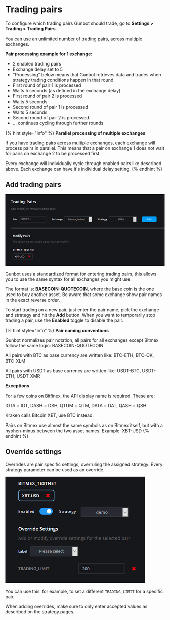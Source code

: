 # Trading pairs

To configure which trading pairs Gunbot should trade, go to **Settings &gt; Trading &gt; Trading Pairs**.

You can use an unlimited number of trading pairs, across multiple exchanges.

**Pair processing example for 1 exchange:**

* 2 enabled trading pairs
* Exchange delay set to 5
* "Processing" below means that Gunbot retrieves data and trades when strategy trading conditions happen in that round
* First round of pair 1 is processed
* Waits 5 seconds \(as defined in the exchange delay\)
* First round of pair 2 is processed
* Waits 5 seconds
* Second round of pair 1 is processed
* Waits 5 seconds
* Second round of pair 2 is processed.
* ... continues cycling through further rounds

{% hint style="info" %}
**Parallel processing of multiple exchanges**

If you have trading pairs across multiple exchanges, each exchange will process pairs in parallel. This means that a pair on exchange 1 does not wait for pairs on exchange 2 to be processed first.

Every exchange will individually cycle through enabled pairs like described above. Each exchange can have it's individual delay setting.
{% endhint %}

## Add trading pairs

![](../../.gitbook/assets/image-4%20%281%29.png)

Gunbot uses a standardized format for entering trading pairs, this allows you to use the same syntax for all exchanges you might use.

The format is: **BASECOIN-QUOTECOIN**, where the base coin is the one used to buy another asset. Be aware that some exchange show pair names in the exact reverse order.

To start trading on a new pair, just enter the pair name, pick the exchange and strategy and hit the **Add** button. When you want to temporarily stop trading a pair, use the **Enabled** toggle to disable the pair.

{% hint style="info" %}
**Pair naming conventions**

Gunbot normalizes pair notation, all pairs for all exchanges except Bitmex follow the same logic: BASECOIN-QUOTECOIN

All pairs with BTC as base currency are written like: BTC-ETH, BTC-OK, BTC-XLM

All pairs with USDT as base currency are written like: USDT-BTC, USDT-ETH, USDT-XMR

**Exceptions**

For a few coins on Bitfinex, the API display name is required. These are:

IOTA = IOT, DASH = DSH, QTUM = QTM, DATA = DAT, QASH = QSH

Kraken calls Bitcoin XBT, use BTC instead.

Pairs on Bitmex use almost the same symbols as on Bitmex itself, but with a hyphen-minus between the two asset names. Example: XBT-USD
{% endhint %}

## Override settings

Overrides are pair specific settings, overruling the assigned strategy. Every strategy parameter can be used as an override.

![](../../.gitbook/assets/image-22.png)

You can use this, for example, to set a different `TRADING_LIMIT` for a specific pair.

When adding overrides, make sure to only enter accepted values as described on the strategy pages.

